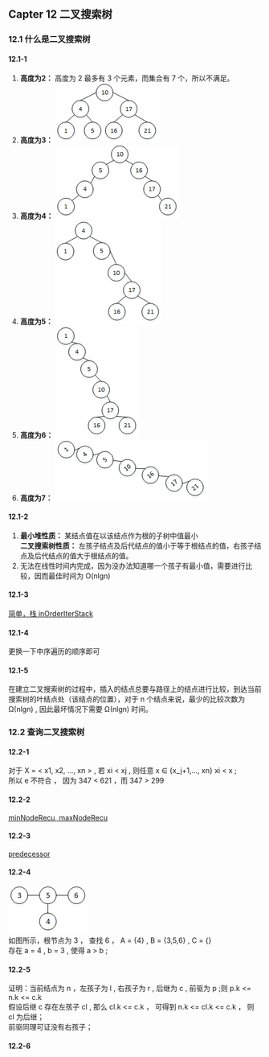 ## Capter 12 二叉搜索树

### 12.1 什么是二叉搜索树

#### 12.1-1      
1. **高度为2：** 高度为 2 最多有 3 个元素，而集合有 7 个，所以不满足。 
2. **高度为3：** ![](img/1211a.png)      
3. **高度为4：** ![](img/1211b.png) 
4. **高度为5：** ![](img/1211c.png) 
5. **高度为6：** ![](img/1211d.png) 
6. **高度为7：** ![](img/1211e.png)         

#### 12.1-2         
1. **最小堆性质：** 某结点值在以该结点作为根的子树中值最小        
   **二叉搜索树性质：** 左孩子结点及后代结点的值小于等于根结点的值，右孩子结点及后代结点的值大于根结点的值。          
2. 无法在线性时间内完成，因为没办法知道哪一个孩子有最小值，需要进行比较，因而最佳时间为 O(nlgn)               

#### 12.1-3     
[简单，栈 inOrderIterStack](code/BinSearchTree.java)      

#### 12.1-4 
更换一下中序遍历的顺序即可  

#### 12.1-5           
在建立二叉搜索树的过程中，插入的结点总要与路径上的结点进行比较，到达当前搜索树的叶结点处（该结点的位置），对于 n 个结点来说，最少的比较次数为 Ω(nlgn) , 因此最坏情况下需要 Ω(nlgn) 时间。          

### 12.2 查询二叉搜索树        

#### 12.2-1          
对于 X = < x1, x2, ..., xn > , 若 xi < xj , 则任意 x ∈ {x_j+1,..., xn} xi < x ;               
所以 e 不符合 ， 因为 347 < 621 ，而 347 > 299       

#### 12.2-2       
[minNodeRecu, maxNodeRecu](code/BinSearchTree.java)          

#### 12.2-3            
[predecessor](code/BinSearchTree.java)         

#### 12.2-4          
![](img/1224.png)          
如图所示，根节点为 3 ， 查找 6 ， A = {4} , B = {3,5,6} , C = {}        
存在 a = 4 , b = 3 , 使得 a > b ;           

#### 12.2-5           
证明：当前结点为 n ，左孩子为 l , 右孩子为 r , 后继为 c , 前驱为 p ;则 p.k <= n.k <= c.k     
假设后继 c 存在左孩子 cl , 那么 cl.k <= c.k ， 可得到 n.k <= cl.k <= c.k ， 则 cl 为后继；     
前驱同理可证没有右孩子；            

#### 12.2-6             
